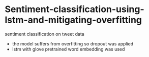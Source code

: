 # Sentiment-classification-using-lstm-and-mitigating-overfitting
sentiment classification on tweet data 
- the model suffers from overfitting so dropout was applied 
- lstm with glove pretrained word embedding was used 
